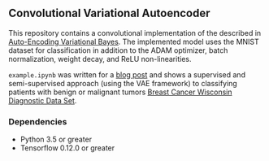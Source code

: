 ## Convolutional Variational Autoencoder

This repository contains a convolutional implementation of the  described in
[Auto-Encoding Variational Bayes](https://arxiv.org/abs/1312.6114).
The implemented model uses the MNIST dataset for classification in addition
to the ADAM optimizer, batch normalization, weight decay, and ReLU non-linearities.

`example.ipynb` was written for a [blog post](https://dancsalo.github.io/2018/10/24/semi/)
and shows a supervised and semi-supervised approach (using the VAE framework)
to classifying patients with benign or malignant tumors
[Breast Cancer Wisconsin Diagnostic Data Set](https://archive.ics.uci.edu/ml/datasets/Breast+Cancer+Wisconsin+(Diagnostic)).

### Dependencies
 * Python 3.5 or greater
 * Tensorflow 0.12.0 or greater